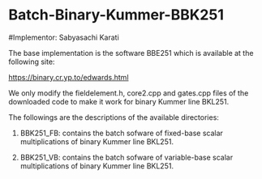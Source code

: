 # Batch-Binary-Kummer-BBK251
#Implementor: Sabyasachi Karati

The base implementation is the software BBE251 which is available at
the following site:

https://binary.cr.yp.to/edwards.html

We only modify the fieldelement.h, core2.cpp and gates.cpp files of the 
downloaded code to make it work for binary Kummer line BKL251. 

The followings are the descriptions of the available directories:

1. BBK251_FB: contains the batch sofware of fixed-base scalar multiplications
of binary Kummer line BKL251.

2. BBK251_VB: contains the batch sofware of variable-base scalar multiplications
of binary Kummer line BKL251.
